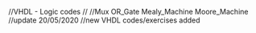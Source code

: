 //VHDL - Logic codes
//
//Mux OR_Gate Mealy_Machine Moore_Machine
//update 20/05/2020
//new VHDL codes/exercises added
